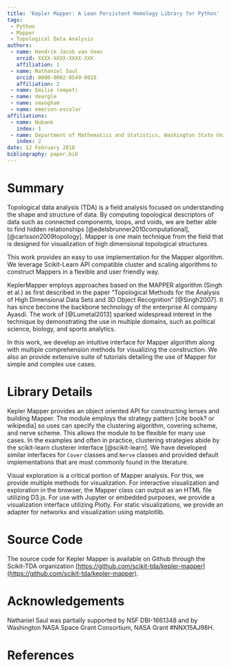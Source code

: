 ```yaml
---
title: 'Kepler Mapper: A Lean Persistent Homology Library for Python'
tags:
 - Python
 - Mapper
 - Topological Data Analysis
authors:
 - name: Hendrik Jacob van Veen
   orcid: XXXX-XXXX-XXXX-XXX
   affiliation: 1
 - name: Nathaniel Saul
   orcid: 0000-0002-8549-9810
   affiliation: 2
 - name: Emilie (empet)
 - name: deargle
 - name: smangham
 - name: emerson-escolar
affiliations:
 - name: Nubank
   index: 1
 - name: Department of Mathematics and Statistics, Washington State University
   index: 2
date: 12 February 2018
bibliography: paper.bib
---
```


# Summary

Topological data analysis (TDA) is a field analysis focused on understanding the shape and structure of data.  By computing topological descriptors of data such as connected components, loops, and voids, we are better able to find hidden relationships [@edelsbrunner2010computational], [@carlsson2009topology]. Mapper is one main technique from the field that is designed for visualization of high dimensional topological structures.

This work provides an easy to use implementation for the Mapper algorithm. We leverage Scikit-Learn API compatible cluster and scaling algorithms to construct Mappers in a flexible and user friendly way. 

KeplerMapper employs approaches based on the MAPPER algorithm (Singh et al.) as first described in the paper “Topological Methods for the Analysis of High Dimensional Data Sets and 3D Object Recognition” [@Singh2007]. 
It has since become the backbone technology of the enterprise AI company Ayasdi. 
The work of [@Lumetal2013] sparked widespread interest in the technique by demonstrating the use in multiple domains, such as political science, biology, and sports analytics. 


In this work, we develop an intuitive interface for Mapper algorithm along with multiple comprehension methods for visualizing the construction. We also an provide extensive suite of tutorials detailing the use of Mapper for simple and complex use cases.


# Library Details

Kepler Mapper provides an object oriented API for constructing lenses and building Mapper. The module employs the strategy pattern [cite book? or wikipedia] so uses can specify the clustering algorithm, covering scheme, and nerve scheme.  This allows the module to be flexible for many use cases. In the examples and often in practice, clustering strategies abide by the scikit-learn clusterer interface [@scikit-learn]. We have developed similar interfaces for `Cover` classes and `Nerve` classes and provided default implementations that are most commonly found in the literature. 

Visual exploration is a critical portion of Mapper analysis. For this, we provide multiple methods for visualization. For interactive visualization and exploration in the browser, the Mapper class can output as an HTML file utilizing D3.js. For use with Jupyter or embedded purposes, we provide a visualization interface utilizing Plotly. For static visualizations, we provide an adapter for networkx and visualization using matplotlib.


# Source Code

The source code for Kepler Mapper is available on Github through the Scikit-TDA organization [https://github.com/scikit-tda/kepler-mapper](https://github.com/scikit-tda/kepler-mapper).   

# Acknowledgements

Nathaniel Saul was partially supported by NSF DBI-1661348 and by Washington NASA Space Grant Consortium, NASA Grant #NNX15AJ98H. 

# References

